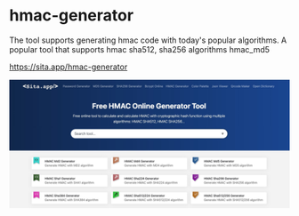 # hmac-generator
The tool supports generating hmac code with today's popular algorithms. A popular tool that supports hmac sha512, sha256 algorithms hmac_md5

https://sita.app/hmac-generator

![hmac online generator](https://raw.githubusercontent.com/ngankt2/hmac-generator/05fd3da657cb2a7a7ee01250d41bbe24c00fdc23/sita.app.jpg)
